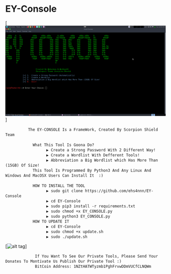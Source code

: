 # EY-Console

[![alt tag](EY_CONSOLE.png)]


              The EY-CONSOLE Is a FrameWork, Created By Scorpion Shield Team
              
                What This Tool Is Goona Do?
                      ▶️ Create a Strong Password With 2 Different Way!
                      ▶️ Create a Wordlist With Defferent Tools!
                      ▶️ Abbreviation a Big Wordlist which Has More Than (15GB) Of Size!
                This Tool Is Programmed By Python3 And Any Linux And Windows And MacOSX Users Can Install It  :)
                
                HOW TO INSTALL THE TOOL
                      ▶️ sudo git clone https://github.com/ehs4nnn/EY-Console
                      ▶️ cd EY-Console
                      ▶️ sudo pip3 install -r requirements.txt
                      ▶️ sudo chmod +x EY_CONSOLE.py
                      ▶️ sudo python3 EY_CONSOLE.py
                HOW TO UPDATE IT
                      ▶️ cd EY-Console
                      ▶️ sudo chmod +x update.sh
                      ▶️ sudo ./update.sh
                      
                      
[![alt tag](https://image.ibb.co/i4ES3U/bc.png)]
                 
                 If You Want To See Our Private Tools, Please Send Your Donates To Montivate Us Publish Our Private Tool :)
                 BitCoin Address: 1NZtHATWTyzmb1PghFrvwDDmVUCfCLNQWm
